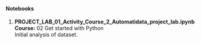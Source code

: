 #### Notebooks

1) **PROJECT_LAB_01_Activity_Course_2_Automatidata_project_lab.ipynb**\
**Course:** 02 Get started with Python\
Initial analysis of dataset. 
